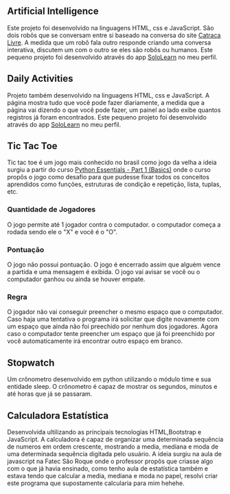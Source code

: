 ## Artificial Intelligence
Este projeto foi desenvolvido na linguagens HTML, css e JavaScript. São dois robôs que se conversam entre si baseado na conversa do site [Catraca Livre](https://catracalivre.com.br/criatividade/conversa-entre-robos-do-google-reune-milhares-de-espectadores/). A medida que um robô fala outro responde criando uma conversa interativa, discutem um com o outro se eles são robôs ou humanos.
Este pequeno projeto foi desenvolvido através do app [SoloLearn](https://www.sololearn.com/profile/2243272) no meu perfil.

## Daily Activities
Projeto também desenvolvido na linguagens HTML, css e JavaScript. A página mostra tudo que você pode fazer diariamente, a medida que a página vai dizendo o que você pode fazer, um painel ao lado exibe quantos registros já foram encontrados.
Este pequeno projeto foi desenvolvido através do app [SoloLearn](https://www.sololearn.com/profile/2243272) no meu perfil.

## Tic Tac Toe
Tic tac toe é um jogo mais conhecido no brasil como jogo da velha a ideia surgiu a partir do curso [Python Essentials - Part 1 (Basics)](https://edube.org/study/pe1) onde o curso propôs o jogo como desafio para que pudesse fixar todos os conceitos aprendidos como funções, estruturas de condição e repetição, lista, tuplas, etc.

### Quantidade de Jogadores
O jogo permite até 1 jogador contra o computador. o computador começa a rodada sendo ele o "X" e você é o "O".

### Pontuação
O jogo não possui pontuação. O jogo é encerrado assim que alguém vence a partida e uma mensagem é exibida. O jogo vai avisar se você ou o computador ganhou ou ainda se houver empate.

### Regra
O jogador não vai conseguir preencher o mesmo espaço que o computador. Caso haja uma tentativa o programa irá solicitar que digite novamente com um espaço que ainda não foi preechido por nenhum dos jogadores. Agora caso o computador tente preencher um espaço que já foi preenchido por você automaticamente irá encontrar outro espaço em branco.

## Stopwatch
Um crônometro desenvolvido em python utilizando o módulo time e sua entidade sleep. O crônometro é capaz de mostrar os segundos, minutos e até horas que já se passaram.

## Calculadora Estatística 
Desenvolvida ultilizando as principais tecnologias HTML,Bootstrap e JavaScript. A calculadora é capaz de organizar uma determinada sequência de numeros em ordem crescente, mostrando a media, mediana e moda de uma determinada sequência digitada pelo usuário.
A ideia surgiu na aula de javascript na Fatec São Roque onde o professor propôs que criasse algo com o que já havia ensinado, como tenho aula de estatística também e estava tendo que calcular a media, mediana e moda no papel, resolvi criar este programa que supostamente calcularia para mim hehehe.